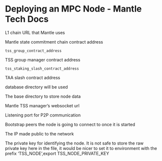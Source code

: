 # Deploying an MPC Node - Mantle Tech Docs
L1 chain URL that Mantle uses

Mantle state commitment chain contract address

`tss_group_contract_address`

TSS group manager contract address

`tss_staking_slash_contract_address`

TAA slash contract address

database directory will be used

The base directory to store node data

Mantle TSS manager’s websocket url

Listening port for P2P communication

Bootstrap peers the node is going to connect to once it is started

The IP made public to the network

The private key for identifying the node. It is not safe to store the raw private key here in the file, it would be nicer to set it to environment with the prefix ‘TSS\_NODE’,export TSS\_NODE\_PRIVATE\_KEY